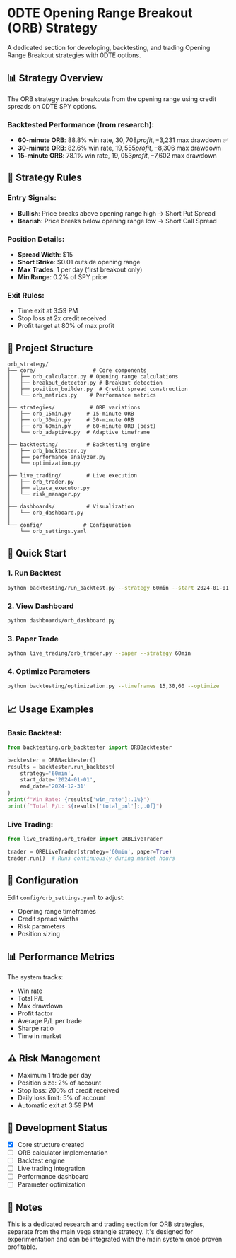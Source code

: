 # 0DTE Opening Range Breakout (ORB) Strategy

A dedicated section for developing, backtesting, and trading Opening Range Breakout strategies with 0DTE options.

## 📊 Strategy Overview

The ORB strategy trades breakouts from the opening range using credit spreads on 0DTE SPY options.

### Backtested Performance (from research):
- **60-minute ORB**: 88.8% win rate, $30,708 profit, -$3,231 max drawdown ✅
- **30-minute ORB**: 82.6% win rate, $19,555 profit, -$8,306 max drawdown
- **15-minute ORB**: 78.1% win rate, $19,053 profit, -$7,602 max drawdown

## 🎯 Strategy Rules

### Entry Signals:
- **Bullish**: Price breaks above opening range high → Short Put Spread
- **Bearish**: Price breaks below opening range low → Short Call Spread

### Position Details:
- **Spread Width**: $15
- **Short Strike**: $0.01 outside opening range
- **Max Trades**: 1 per day (first breakout only)
- **Min Range**: 0.2% of SPY price

### Exit Rules:
- Time exit at 3:59 PM
- Stop loss at 2x credit received
- Profit target at 80% of max profit

## 📁 Project Structure

```
orb_strategy/
├── core/                  # Core components
│   ├── orb_calculator.py # Opening range calculations
│   ├── breakout_detector.py # Breakout detection
│   ├── position_builder.py  # Credit spread construction
│   └── orb_metrics.py    # Performance metrics
│
├── strategies/           # ORB variations
│   ├── orb_15min.py     # 15-minute ORB
│   ├── orb_30min.py     # 30-minute ORB
│   ├── orb_60min.py     # 60-minute ORB (best)
│   └── orb_adaptive.py  # Adaptive timeframe
│
├── backtesting/         # Backtesting engine
│   ├── orb_backtester.py
│   ├── performance_analyzer.py
│   └── optimization.py
│
├── live_trading/        # Live execution
│   ├── orb_trader.py
│   ├── alpaca_executor.py
│   └── risk_manager.py
│
├── dashboards/          # Visualization
│   └── orb_dashboard.py
│
└── config/             # Configuration
    └── orb_settings.yaml
```

## 🚀 Quick Start

### 1. Run Backtest
```bash
python backtesting/run_backtest.py --strategy 60min --start 2024-01-01
```

### 2. View Dashboard
```bash
python dashboards/orb_dashboard.py
```

### 3. Paper Trade
```bash
python live_trading/orb_trader.py --paper --strategy 60min
```

### 4. Optimize Parameters
```bash
python backtesting/optimization.py --timeframes 15,30,60 --optimize
```

## 📈 Usage Examples

### Basic Backtest:
```python
from backtesting.orb_backtester import ORBBacktester

backtester = ORBBacktester()
results = backtester.run_backtest(
    strategy='60min',
    start_date='2024-01-01',
    end_date='2024-12-31'
)
print(f"Win Rate: {results['win_rate']:.1%}")
print(f"Total P/L: ${results['total_pnl']:,.0f}")
```

### Live Trading:
```python
from live_trading.orb_trader import ORBLiveTrader

trader = ORBLiveTrader(strategy='60min', paper=True)
trader.run()  # Runs continuously during market hours
```

## 🔧 Configuration

Edit `config/orb_settings.yaml` to adjust:
- Opening range timeframes
- Credit spread widths
- Risk parameters
- Position sizing

## 📊 Performance Metrics

The system tracks:
- Win rate
- Total P/L
- Max drawdown
- Profit factor
- Average P/L per trade
- Sharpe ratio
- Time in market

## ⚠️ Risk Management

- Maximum 1 trade per day
- Position size: 2% of account
- Stop loss: 200% of credit received
- Daily loss limit: 5% of account
- Automatic exit at 3:59 PM

## 🔄 Development Status

- [x] Core structure created
- [ ] ORB calculator implementation
- [ ] Backtest engine
- [ ] Live trading integration
- [ ] Performance dashboard
- [ ] Parameter optimization

## 📝 Notes

This is a dedicated research and trading section for ORB strategies, separate from the main vega strangle strategy. It's designed for experimentation and can be integrated with the main system once proven profitable.